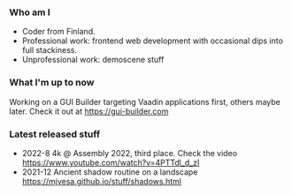### Who am I

* Coder from Finland.
* Professional work: frontend web development with occasional dips into full stackiness. 
* Unprofessional work: demoscene stuff

### What I'm up to now

Working on a GUI Builder targeting Vaadin applications first, others maybe later. Check it out at https://gui-builder.com

### Latest released stuff
  * 2022-8 4k @ Assembly 2022, third place. Check the video https://www.youtube.com/watch?v=4PTTdl_d_zI
  * 2021-12 Ancient shadow routine on a landscape https://mjvesa.github.io/stuff/shadows.html

<!--
**mjvesa/mjvesa** is a ✨ _special_ ✨ repository because its `README.md` (this file) appears on your GitHub profile.

Here are some ideas to get you started:

- 🔭 I’m currently working on ...
- 🌱 I’m currently learning ...
- 👯 I’m looking to collaborate on ...
- 🤔 I’m looking for help with ...
- 💬 Ask me about ...
- 📫 How to reach me: ...
- 😄 Pronouns: ...
- ⚡ Fun fact: ...
-->
